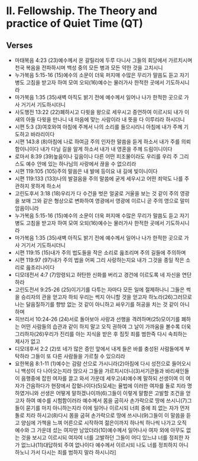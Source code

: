 #  II. Fellowship. The Theory and practice of Quiet Time (QT)

## Verses
- 마태복음 4:23 (23)예수께서 온 갈릴리에 두루 다니사 그들의 회당에서 가르치시며 천국 복음을 전파하시며 백성 중의 모든 병과 모든 약한 것을 고치시니
- 누가복음 5:15-16 (15)예수의 소문이 더욱 퍼지매 수많은 무리가 말씀도 듣고 자기 병도 고침을 받고자 하여 모여 오되(16)예수는 물러가사 한적한 곳에서 기도하시니라
- 마가복음 1:35 (35)새벽 아직도 밝기 전에 예수께서 일어나 나가 한적한 곳으로 가사 거기서 기도하시더니
- 사도행전 13:22 (22)폐하시고 다윗을 왕으로 세우시고 증언하여 이르시되 내가 이새의 아들 다윗을 만나니 내 마음에 맞는 사람이라 내 뜻을 다 이루리라 하시더니
- 시편 5:3 (3)여호와여 아침에 주께서 나의 소리를 들으시리니 아침에 내가 주께 기도하고 바라리이다
- 시편 143:8 (8)아침에 나로 하여금 주의 인자한 말씀을 듣게 하소서 내가 주를 의뢰함이니이다 내가 다닐 길을 알게 하소서 내가 내 영혼을 주께 드림이니이다
- 로마서 8:39 (39)높음이나 깊음이나 다른 어떤 피조물이라도 우리를 우리 주 그리스도 예수 안에 있는 하나님의 사랑에서 끊을 수 없으리라
- 시편 119:105 (105)주의 말씀은 내 발에 등이요 내 길에 빛이니이다
- 시편 119:133 (133)나의 발걸음을 주의 말씀에 굳게 세우시고 어떤 죄악도 나를 주관하지 못하게 하소서
- 고린도후서 3:18 (18)우리가 다 수건을 벗은 얼굴로 거울을 보는 것 같이 주의 영광을 보매 그와 같은 형상으로 변화하여 영광에서 영광에 이르니 곧 주의 영으로 말미암음이니라
- 누가복음 5:15-16 (15)예수의 소문이 더욱 퍼지매 수많은 무리가 말씀도 듣고 자기 병도 고침을 받고자 하여 모여 오되(16)예수는 물러가사 한적한 곳에서 기도하시니라
- 마가복음 1:35 (35)새벽 아직도 밝기 전에 예수께서 일어나 나가 한적한 곳으로 가사 거기서 기도하시더니
- 시편 119:15 (15)내가 주의 법도들을 작은 소리로 읊조리며 주의 길들에 주의하며
- 시편 119:97 (97)내가 주의 법을 어찌 그리 사랑하는지요 내가 그것을 종일 작은 소리로 읊조리나이다
- 디모데전서 4:7 (7)망령되고 허탄한 신화를 버리고 경건에 이르도록 네 자신을 연단하라
- 고린도전서 9:25-26 (25)이기기를 다투는 자마다 모든 일에 절제하나니 그들은 썩을 승리자의 관을 얻고자 하되 우리는 썩지 아니할 것을 얻고자 하노라(26)그러므로 나는 달음질하기를 향방 없는 것 같이 아니하고 싸우기를 허공을 치는 것 같이 아니하며
- 히브리서 10:24-26 (24)서로 돌아보아 사랑과 선행을 격려하며(25)모이기를 폐하는 어떤 사람들의 습관과 같이 하지 말고 오직 권하여 그 날이 가까움을 볼수록 더욱 그리하자(26)우리가 진리를 아는 지식을 받은 후 짐짓 죄를 범한즉 다시 속죄하는 제사가 없고
- 디모데후서 2:2 (2)또 네가 많은 증인 앞에서 내게 들은 바를 충성된 사람들에게 부탁하라 그들이 또 다른 사람들을 가르칠 수 있으리라
- 요한복음 8:1-11 (1)예수는 감람 산으로 가시니라(2)아침에 다시 성전으로 들어오시니 백성이 다 나아오는지라 앉으사 그들을 가르치시더니(3)서기관들과 바리새인들이 음행중에 잡힌 여자를 끌고 와서 가운데 세우고(4)예수께 말하되 선생이여 이 여자가 간음하다가 현장에서 잡혔나이다(5)모세는 율법에 이러한 여자를 돌로 치라 명하였거니와 선생은 어떻게 말하겠나이까(6)그들이 이렇게 말함은 고발할 조건을 얻고자 하여 예수를 시험함이러라 예수께서 몸을 굽히사 손가락으로 땅에 쓰시니(7)그들이 묻기를 마지 아니하는지라 이에 일어나 이르시되 너희 중에 죄 없는 자가 먼저 돌로 치라 하시고(8)다시 몸을 굽혀 손가락으로 땅에 쓰시니(9)그들이 이 말씀을 듣고 양심에 가책을 느껴 어른으로 시작하여 젊은이까지 하나씩 하나씩 나가고 오직 예수와 그 가운데 섰는 여자만 남았더라(10)예수께서 일어나사 여자 외에 아무도 없는 것을 보시고 이르시되 여자여 너를 고발하던 그들이 어디 있느냐 너를 정죄한 자가 없느냐(11)대답하되 주여 없나이다 예수께서 이르시되 나도 너를 정죄하지 아니하노니 가서 다시는 죄를 범하지 말라 하시니라]
